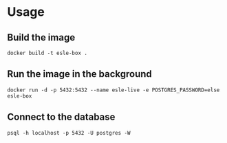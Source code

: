 # Usage

## Build the image
`docker build -t esle-box .`

## Run the image in the background

`docker run -d -p 5432:5432 --name esle-live -e POSTGRES_PASSWORD=else esle-box`

## Connect to the database
`psql -h localhost -p 5432 -U postgres -W`
